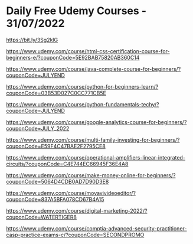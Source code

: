 # Daily Free Udemy Courses - 31/07/2022

https://bit.ly/3Sg2klG
https://www.udemy.com/course/html-css-certification-course-for-beginners-e/?couponCode=5E92BAB75820AB360C14
https://www.udemy.com/course/java-complete-course-for-beginners/?couponCode=JULYEND
https://www.udemy.com/course/python-for-beginners-learn/?couponCode=03B53D027C0CC771CB5E
https://www.udemy.com/course/python-fundamentals-techy/?couponCode=JULYEND
https://www.udemy.com/course/google-analytics-course-for-beginners/?couponCode=JULY_2022
https://www.udemy.com/course/multi-family-investing-for-beginners/?couponCode=E59F4C47BAE2F2795CE8
https://www.udemy.com/course/operational-amplifiers-linear-integrated-circuits/?couponCode=C4E744EC66945F36E4A8
https://www.udemy.com/course/make-money-online-for-beginners/?couponCode=5064D4CDB0AD7D90D3E8
https://www.udemy.com/course/movavivideoeditor/?couponCode=837A5BFA078CD67B4A15
https://www.udemy.com/course/digital-marketing-2022/?couponCode=WATERTIGER8
https://www.udemy.com/course/comptia-advanced-security-practitioner-casp-practice-exams-c/?couponCode=SECONDPROMO
